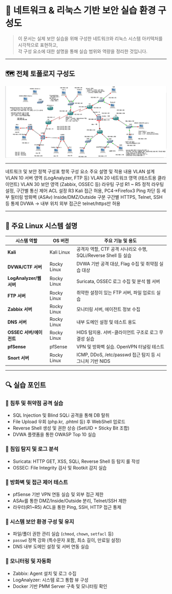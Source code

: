 # 🔐 네트워크 & 리눅스 기반 보안 실습 환경 구성도

> 이 문서는 실제 보안 실습을 위해 구성한 네트워크와 리눅스 시스템 아키텍처를 시각적으로 표현하고,  
> 각 구성 요소에 대한 설명을 통해 실습 범위와 역량을 정리한 것입니다.

---

## 🗺️ 전체 토폴로지 구성도

[![보안 활동 토폴로지](gns3%20topology.PNG)](gns3%20topology.PNG)

---

 네트워크 및 보안 정책 구성표
항목	구성 요소	주요 설명 및 적용 내용
VLAN 설계	VLAN 10	서버 영역 (LogAnalyzer, FTP 등)
VLAN 20	네트워크 영역 (테스트용 클라이언트)
VLAN 30	보안 영역 (Zabbix, OSSEC 등)
라우팅 구성	R1 ~ R5	정적 라우팅 설정, 구간별 통신 제어
ACL 설정	R3	Kali 접근 허용, PC4→Firefox3 Ping 차단 등 세부 필터링
방화벽 (ASAv)	Inside/DMZ/Outside 구분	구간별 HTTPS, Telnet, SSH 등 통제
DVWA → 내부 위치	외부 접근은 telnet/https만 허용

---

## 🧱 주요 Linux 시스템 설명

| 시스템 역할 | OS 버전 | 주요 기능 및 용도 |
|-------------|---------|------------------|
| **Kali** | Kali Linux | 공격자 역할, CTF 공격 시나리오 수행, SQLi/Reverse Shell 등 실습 |
| **DVWA/CTF 서버** | Rocky Linux | DVWA 기반 공격 대상, Flag 수집 및 취약점 실습 대상 |
| **LogAnalyzer/웹 서버** | Rocky Linux | Suricata, OSSEC 로그 수집 및 분석 웹 서버 |
| **FTP 서버** | Rocky Linux | 취약한 설정이 있는 FTP 서버, 파일 업로드 실습 |
| **Zabbix 서버** | Rocky Linux | 모니터링 서버, 에이전트 정보 수집 |
| **DNS 서버** | Rocky Linux | 내부 도메인 설정 및 테스트 용도 |
| **OSSEC 서버/에이전트** | Rocky Linux | HIDS 탐지용. 서버-클라이언트 구조로 로그 무결성 실습 |
| **pfSense** | pfSense | VPN 및 방화벽 실습. OpenVPN 터널링 테스트 |
| **Snort 서버** | Rocky Linux | ICMP, DDoS, /etc/passwd 접근 탐지 등 시그니처 기반 NIDS |

---

## 🔍 실습 포인트

### 🔸 침투 및 취약점 공격 실습

- SQL Injection 및 Blind SQLi 공격을 통해 DB 탈취
- File Upload 우회 (php.kr, .phtml 등) 후 WebShell 업로드
- Reverse Shell 생성 및 권한 상승 (SetUID + Sticky Bit 조합)
- DVWA 플랫폼을 통한 OWASP Top 10 실습

### 🔸 침입 탐지 및 로그 분석

- Suricata: HTTP GET, XSS, SQLi, Reverse Shell 등 탐지 룰 작성
- OSSEC: File Integrity 검사 및 Rootkit 감지 실습

### 🔸 방화벽 및 접근 제어 테스트

- pfSense 기반 VPN 연동 실습 및 외부 접근 제한
- ASAv를 통한 DMZ/Inside/Outside 분리, Telnet/SSH 제한
- 라우터(R1~R5) ACL을 통한 Ping, SSH, HTTP 접근 통제

### 🔸 시스템 보안 환경 구성 및 유지

- 파일/폴더 권한 관리 실습 (`chmod`, `chown`, `setfacl` 등)
- `passwd` 정책 강화 (특수문자 포함, 최소 길이, 만료일 설정)
- DNS 내부 도메인 설정 및 서버 연동 실습

### 🔸 모니터링 및 자동화

- Zabbix: Agent 설치 및 로그 수집
- LogAnalyzer: 시스템 로그 통합 뷰 구성
- Docker 기반 PMM Server 구축 및 모니터링 확인
